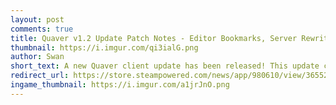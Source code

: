 ```yaml
---
layout: post
comments: true
title: Quaver v1.2 Update Patch Notes - Editor Bookmarks, Server Rewrite & More!
thumbnail: https://i.imgur.com/qi3ialG.png
author: Swan
short_text: A new Quaver client update has been released! This update contains a ton of new features, improvements, and bug fixes...
redirect_url: https://store.steampowered.com/news/app/980610/view/3655285941429745092
ingame_thumbnail: https://i.imgur.com/a1jrJnO.png
---
```

